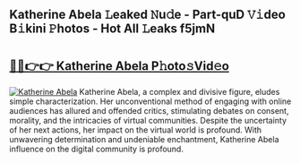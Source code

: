 ## Katherine Abela 𝙻eaked 𝙽u𝚍e - Part-quD 𝚅𝚒deo B𝚒kini 𝙿hotos - Hot All 𝙻eaks f5jmN

# <h2><a href="http://ld2l0s1.urlbe.top/?page=Katherine+Abela">🔗🔗👉👉 Katherine Abela P𝚑oto𝚜Vid𝚎o</a></h2>

[![Katherine Abela](https://i.imgur.com/eBuTRDB.gif)](http://ld2l0s1.urlbe.top/?page=Katherine+Abela)
Katherine Abela, a complex and divisive figure, eludes simple characterization. Her unconventional method of engaging with online audiences has allured and offended critics, stimulating debates on consent, morality, and the intricacies of virtual communities. Despite the uncertainty of her next actions, her impact on the virtual world is profound. With unwavering determination and undeniable enchantment, Katherine Abela influence on the digital community is profound.
